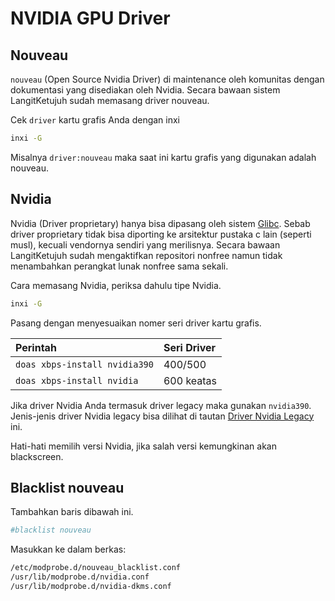 # NVIDIA GPU Driver

## Nouveau

`nouveau` (Open Source Nvidia Driver) di maintenance oleh komunitas dengan dokumentasi yang disediakan oleh Nvidia. Secara bawaan sistem LangitKetujuh sudah memasang driver nouveau.

Cek `driver` kartu grafis Anda dengan inxi

```bash
inxi -G
```
Misalnya `driver:nouveau` maka saat ini kartu grafis yang digunakan adalah nouveau.

## Nvidia

Nvidia (Driver proprietary) hanya bisa dipasang oleh sistem [Glibc](../../../perbandingan/libc.html#glibc-gnu-libc). Sebab driver proprietary tidak bisa diporting ke arsitektur pustaka c lain (seperti musl), kecuali vendornya sendiri yang merilisnya. Secara bawaan LangitKetujuh sudah mengaktifkan repositori nonfree namun tidak menambahkan perangkat lunak nonfree sama sekali.

Cara memasang Nvidia, periksa dahulu tipe Nvidia.

```bash
inxi -G
```

Pasang dengan menyesuaikan nomer seri driver kartu grafis.

| **Perintah**                  | **Seri Driver** |
| :---------------------------- | :-------------- |
| `doas xbps-install nvidia390` | 400/500         |
| `doas xbps-install nvidia`    | 600 keatas      |

Jika driver Nvidia Anda termasuk driver legacy maka gunakan `nvidia390`. Jenis-jenis driver Nvidia legacy bisa dilihat di tautan <a href="https://www.nvidia.com/en-us/drivers/unix/legacy-gpu/" target="_blank">Driver Nvidia Legacy</a> ini.

Hati-hati memilih versi Nvidia, jika salah versi kemungkinan akan blackscreen.

## Blacklist nouveau

Tambahkan baris dibawah ini.

```bash
#blacklist nouveau
```
Masukkan ke dalam berkas:

```bash
/etc/modprobe.d/nouveau_blacklist.conf
/usr/lib/modprobe.d/nvidia.conf
/usr/lib/modprobe.d/nvidia-dkms.conf
```
